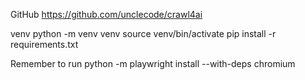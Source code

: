 GitHub
https://github.com/unclecode/crawl4ai

venv
python -m venv venv
source venv/bin/activate 
pip install -r requirements.txt

Remember to run
python -m playwright install --with-deps chromium
